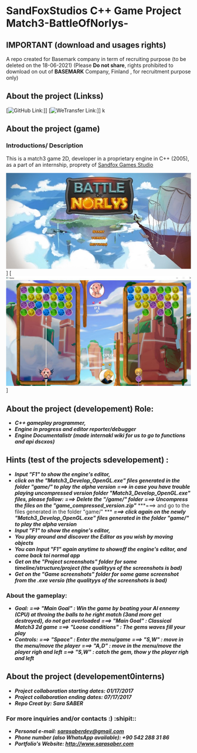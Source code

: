 # SandFoxStudios C++ Game Project Match3-BattleOfNorlys-

## IMPORTANT (download and usages rights)
A repo created for Basemark company in term of recruiting purpose (to be deleted on the 18-06-2021)
(Please **Do not share**, rights prohibited to download on out of **BASEMARK** Company, Finland , for recruitment purpose only)

## About the project (Linkss)
[![GitHub Link:](https://github.com/SaberSara/SandFoxStudios-C--Match3-BattleOfNorlys-/)]]
[![WeTransfer Link:]( )]]  k 


## About the project (game)
### Introductions/ Description
This is a match3 game 2D, developer in a proprietary engine in C++ (2005), as a part of an internship, proprety of [Sandfox Games Studio](http://sandfox-studio.com/)


[![Watch gameplay](https://github.com/SaberSara/SandFoxStudios-C--Match3-BattleOfNorlys-/blob/main/gitHub_src_img_1.jpg)](https://www.youtube.com/watch?v=6b3G6QgSlco)]
[![ScreenShotOfGamePlay](https://github.com/SaberSara/SandFoxStudios-C--Match3-BattleOfNorlys-/blob/main/gitHub_src_img_2.jpg)]

## About the project (developement) Role: 
- ***C++ gameplay programmer,***
- ***Engine in progress and editor reporter/debugger***
- ***Engine Documentalistr (made internakl wiki for us to go to functions and api dscxos)***

## Hints (test of the projects sdevelopement) : 
- ***Input "F1" to show the engine's editor,***
- ***click on the "Match3_Develop_OpenGL.exe" files generated in the folder "game/" to play the alpha version***
***===> in case you have trouble playing uncompressed version folder "Match3_Develop_OpenGL.exe" files, please follow:***
***===> Delete the "/game/" folder***
***===> Uncompress the files on the "game_compressed_version.zip"***
***===> and go to the files generated in the folder "game/" ***
***===> click again on the newly "Match3_Develop_OpenGL.exe" files generated in the folder "game/" to play the alpha version***
- ***Input "F1" to show the engine's editor,***
- ***You play around and discover the Editor as you wish by moving objects***
- ***You can Input "F1" again anytime to showoff the engine's editor, and come back toi normal app***
- ***Get on the "Project screenshots" folder for some timeline/structure/project (the  qualityys of the screenshots is bad)***
- ***Get on the "Game screenshots" folder for some game screenshot from the .exe versio (the  qualityys of the screenshots is bad)***

### About the gameplay: 
- ***Goal:***
***===> "Main Goal" : Win the game by beating your AI ennemy (CPU) at throing the balls to he right match (3and more get destroyed), do not get overloaded***
***===> "Main Goal" : Classical Match3 2d game***
***===> "Loose conditions" : The gems waves fill your play***
- ***Controls:***
***===> "Space" : Enter the menu/game***
***===> "S,W" : move in the menu/move the player***
***===> "A,D" : move in the menu/move the player righ and left***
***===> "S,W" : catch the gem, thow y the player righ and left*** 

## About the project (developement0interns)
- ***Project collaboration starting dates: 01/17/2017***
- ***Project collaboration ending dates: 07/17/2017***
- ***Repo Creat by: Sara SABER***

### For more inquiries and/or contacts :) :shipit:: 
 - ***Personal e-mail: sarasaberdev@gmail.com***
 - ***Phone number (also WhatsApp available): +90 542 288 31 86***
 - ***Portfolio's Website: http://www.sarasaber.com***

